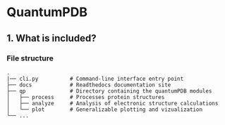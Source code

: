 QuantumPDB
==============================

## 1. What is included?
### File structure
```
.
|── cli.py          # Command-line interface entry point
├── docs            # Readthedocs documentation site
├── qp              # Directory containing the quantumPDB modules
│   ├── process     # Processes protein structures
│   ├── analyze     # Analysis of electronic structure calculations
│   └── plot        # Generalizable plotting and vizualization 
└── ...
```